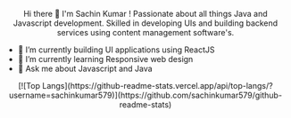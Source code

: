 <p align="center"> Hi there 👋 I'm Sachin Kumar ! Passionate about all things Java and Javascript development. 
Skilled in developing UIs and building backend services using content management software's. </p> 

- 🔭 I’m currently building UI applications using ReactJS
- 🌱 I’m currently learning Responsive web design
- &#128102; Ask me about Javascript and Java

<div style="text-align:center">
[![Top Langs](https://github-readme-stats.vercel.app/api/top-langs/?username=sachinkumar579)](https://github.com/sachinkumar579/github-readme-stats)
</div>

